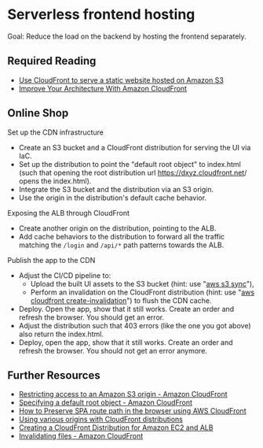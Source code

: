 # Serverless frontend hosting

Goal: Reduce the load on the backend by hosting the frontend separately.

## Required Reading

- [Use CloudFront to serve a static website hosted on Amazon S3](https://aws.amazon.com/premiumsupport/knowledge-center/cloudfront-serve-static-website/)
- [Improve Your Architecture With Amazon CloudFront](https://catalog.us-east-1.prod.workshops.aws/workshops/4557215e-2a5c-4522-a69b-8d058aba088c/en-US)

## Online Shop

Set up the CDN infrastructure
- Create an S3 bucket and a CloudFront distribution for serving the UI via IaC.
- Set up the distribution to point the "default root object" to index.html (such that opening the root distribution url <https://dxyz.cloudfront.net>/ opens the index.html).
- Integrate the S3 bucket and the distribution via an S3 origin. 
- Use the origin in the distribution's default cache behavior.

Exposing the ALB through CloudFront
- Create another origin on the distribution, pointing to the ALB.
- Add cache behaviors to the distribution to forward all the traffic matching the `/login` and `/api/*` path patterns towards the ALB.

Publish the app to the CDN
- Adjust the CI/CD pipeline to:
  - Upload the built UI assets to the S3 bucket (hint: use "[aws s3 sync](https://awscli.amazonaws.com/v2/documentation/api/latest/reference/s3/sync.html)"),
  - Perform an invalidation on the CloudFront distribution (hint: use "[aws cloudfront create-invalidation](https://awscli.amazonaws.com/v2/documentation/api/latest/reference/cloudfront/create-invalidation.html)") to flush the CDN cache.
- Deploy. Open the app, show that it still works. Create an order and refresh the browser. You should get an error.
- Adjust the distribution such that 403 errors (like the one you got above) also return the index.html. 
- Deploy, open the app, show that it still works. Create an order and refresh the browser. You should not get an error anymore.

## Further Resources

- [Restricting access to an Amazon S3 origin - Amazon CloudFront](https://docs.aws.amazon.com/AmazonCloudFront/latest/DeveloperGuide/private-content-restricting-access-to-s3.html)
- [Specifying a default root object - Amazon CloudFront](https://docs.aws.amazon.com/AmazonCloudFront/latest/DeveloperGuide/DefaultRootObject.html)
- [How to Preserve SPA route path in the browser using AWS CloudFront](https://dev.to/aws-builders/how-to-preserve-spa-route-path-in-the-browser-using-aws-cloudfront-oai)
- [Using various origins with CloudFront distributions](https://docs.aws.amazon.com/AmazonCloudFront/latest/DeveloperGuide/DownloadDistS3AndCustomOrigins.html#concept_elb_origin)
- [Creating a CloudFront Distribution for Amazon EC2 and ALB](https://www.stormit.cloud/blog/cloudfront-distribution-for-amazon-ec2-alb/)
- [Invalidating files - Amazon CloudFront](https://docs.aws.amazon.com/AmazonCloudFront/latest/DeveloperGuide/Invalidation.html)
